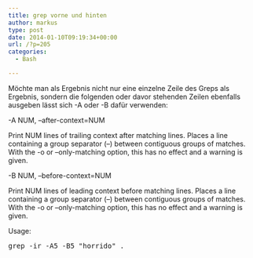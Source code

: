 ```yaml
---
title: grep vorne und hinten
author: markus
type: post
date: 2014-01-10T09:19:34+00:00
url: /?p=205
categories:
  - Bash

---
```

Möchte man als Ergebnis nicht nur eine einzelne Zeile des Greps als Ergebnis, sondern die folgenden oder davor stehenden Zeilen ebenfalls ausgeben lässt sich -A oder -B dafür verwenden:
  
-A NUM, &#8211;after-context=NUM
  
Print NUM lines of trailing context after matching lines. Places a line containing a group separator (&#8211;) between contiguous groups of matches. With the -o or &#8211;only-matching option, this has no effect and a warning is given.

-B NUM, &#8211;before-context=NUM
  
Print NUM lines of leading context before matching lines. Places a line containing a group separator (&#8211;) between contiguous groups of matches. With the -o or &#8211;only-matching option, this has no effect and a warning is given.
  
Usage:

<pre>grep -ir -A5 -B5 "horrido" . </pre>